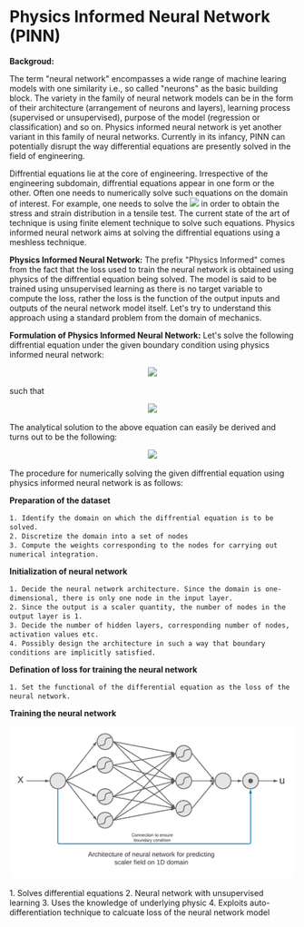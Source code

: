 # Physics Informed Neural Network (PINN)
**Backgroud:**

The term "neural network" encompasses a wide range of machine learing models with one similarity i.e., so called "neurons" as the basic building block. The variety in the family of neural network models can be in the form of their architecture (arrangement of neurons and layers), learning process (supervised or unsupervised), purpose of the model (regression or classification) and so on. Physics informed neural network is yet another variant in this family of neural networks. Currently in its infancy, PINN can potentially disrupt the way differential equations are presently solved in the field of engineering.

Diffrential equations lie at the core of engineering. Irrespective of the engineering subdomain, diffrential equations appear in one form or the other. Often one needs to numerically solve such equations on the domain of interest. For example, one needs to solve the <img src="https://render.githubusercontent.com/render/math?math=\nabla \cdot \sigma = 0"> in order to obtain the stress and strain distribution in a tensile test. The current state of the art of technique is using finite element technique to solve such equations. Physics informed neural network aims at solving the diffrential equations using a meshless technique.

**Physics Informed Neural Network:**
The prefix "Physics Informed" comes from the fact that the loss used to train the neural network is obtained using physics of the diffrential equation being solved. The model is said to be trained using unsupervised learning as there is no target variable to compute the loss, rather the loss is the function of the output inputs and outputs of the neural network model itself. Let's try to understand this approach using a standard problem from the domain of mechanics.

**Formulation of Physics Informed Neural Network:**
Let's solve the following diffrential equation under the given boundary condition using physics informed neural network:
<p align="center">
  <img src="https://render.githubusercontent.com/render/math?math=\dfrac{\partial}{\partial x}\left( \dfrac{1}{1 %2B x} \dfrac{\partial u}{\partial x}\right) = 0">
 </p>
such that
<p align="center">
  <img src="https://render.githubusercontent.com/render/math?math=u(x=0) =0, u(x=1) = 1">
</p>

The analytical solution to the above equation can easily be derived and turns out to be the following:
<p align="center">
  <img src="https://render.githubusercontent.com/render/math?math=u(x) = \dfrac{x^2%2B2x}{3}">
</p>

The procedure for numerically solving the given diffrential equation using physics informed neural network is as follows:

**Preparation of the dataset**

    1. Identify the domain on which the diffrential equation is to be solved.
    2. Discretize the domain into a set of nodes
    3. Compute the weights corresponding to the nodes for carrying out numerical integration.

**Initialization of neural network**

    1. Decide the neural network architecture. Since the domain is one-dimensional, there is only one node in the input layer.
    2. Since the output is a scaler quantity, the number of nodes in the output layer is 1.
    3. Decide the number of hidden layers, corresponding number of nodes, activation values etc.
    4. Possibly design the architecture in such a way that boundary conditions are implicitly satisfied.
    
 **Defination of loss for training the neural network**
 
    1. Set the functional of the differential equation as the loss of the neural network.
  
 **Training the neural network**
 
 <p align="center">
  <img width=500mm src="images/pinn_1d.png">
</p>
1. Solves differential equations
2. Neural network with unsupervised learning
3. Uses the knowledge of underlying physic
4. Exploits auto-differentiation technique to calcuate loss of the neural network model
